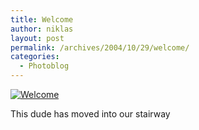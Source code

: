 ```yaml
---
title: Welcome
author: niklas
layout: post
permalink: /archives/2004/10/29/welcome/
categories:
  - Photoblog
---
```

<a rel="lightbox[photoblog]" href="/photoblog/IMG_8709a.jpg"><img src="/photoblog/IMG_8709a.sized.jpg" border="0" alt="Welcome" /></a>

This dude has moved into our stairway